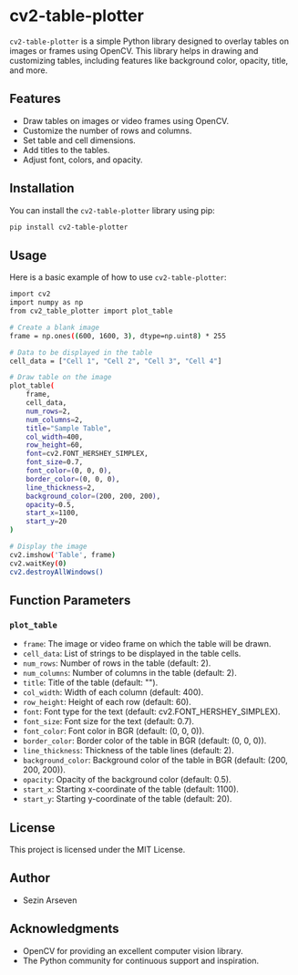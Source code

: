 # cv2-table-plotter

`cv2-table-plotter` is a simple Python library designed to overlay tables on images or frames using OpenCV. This library helps in drawing and customizing tables, including features like background color, opacity, title, and more.

## Features

- Draw tables on images or video frames using OpenCV.
- Customize the number of rows and columns.
- Set table and cell dimensions.
- Add titles to the tables.
- Adjust font, colors, and opacity.

## Installation

You can install the `cv2-table-plotter` library using pip:

```bash
pip install cv2-table-plotter
```
## Usage
Here is a basic example of how to use `cv2-table-plotter`:
```bash
import cv2
import numpy as np
from cv2_table_plotter import plot_table

# Create a blank image
frame = np.ones((600, 1600, 3), dtype=np.uint8) * 255

# Data to be displayed in the table
cell_data = ["Cell 1", "Cell 2", "Cell 3", "Cell 4"]

# Draw table on the image
plot_table(
    frame,
    cell_data,
    num_rows=2,
    num_columns=2,
    title="Sample Table",
    col_width=400,
    row_height=60,
    font=cv2.FONT_HERSHEY_SIMPLEX,
    font_size=0.7,
    font_color=(0, 0, 0),
    border_color=(0, 0, 0),
    line_thickness=2,
    background_color=(200, 200, 200),
    opacity=0.5,
    start_x=1100,
    start_y=20
)

# Display the image
cv2.imshow('Table', frame)
cv2.waitKey(0)
cv2.destroyAllWindows()
```
## Function Parameters
### `plot_table`
* `frame`: The image or video frame on which the table will be drawn.
* `cell_data`: List of strings to be displayed in the table cells.
* `num_rows`: Number of rows in the table (default: 2).
* `num_columns`: Number of columns in the table (default: 2).
* `title`: Title of the table (default: "").
* `col_width`: Width of each column (default: 400).
* `row_height`: Height of each row (default: 60).
* `font`: Font type for the text (default: cv2.FONT_HERSHEY_SIMPLEX).
* `font_size`: Font size for the text (default: 0.7).
* `font_color`: Font color in BGR (default: (0, 0, 0)).
* `border_color`: Border color of the table in BGR (default: (0, 0, 0)).
* `line_thickness`: Thickness of the table lines (default: 2).
* `background_color`: Background color of the table in BGR (default: (200, 200, 200)).
* `opacity`: Opacity of the background color (default: 0.5).
* `start_x`: Starting x-coordinate of the table (default: 1100).
* `start_y`: Starting y-coordinate of the table (default: 20).
## License
This project is licensed under the MIT License.

## Author
* Sezin Arseven

## Acknowledgments
* OpenCV for providing an excellent computer vision library.
* The Python community for continuous support and inspiration.